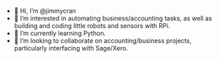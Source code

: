 - 👋 Hi, I’m @jimmycran
- 👀 I’m interested in automating business/accounting tasks, as well as building and coding little robots and sensors with RPi.
- 🌱 I’m currently learning Python.
- 💞️ I’m looking to collaborate on accounting/business projects, particularly interfacing with Sage/Xero.
<!--- 📫 Get me at jamescran@gmail.com --->

<!---
jimmycran/jimmycran is a ✨ special ✨ repository because its `README.md` (this file) appears on your GitHub profile.
You can click the Preview link to take a look at your changes.
--->
